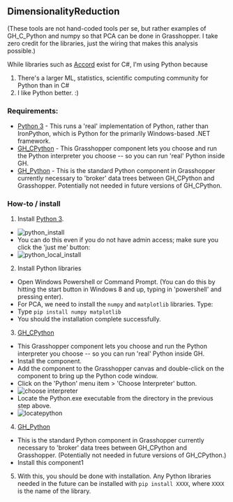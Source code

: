 ## DimensionalityReduction

(These tools are not hand-coded tools per se, but rather examples of GH_C_Python and numpy so that PCA can be done in Grasshopper. 
I take zero credit for the libraries, just the wiring that makes this analysis possible.)

While libraries such as [Accord](http://accord-framework.net/intro.html) exist for C#, 
I'm using Python because 
1) There's a larger ML, statistics, scientific computing community for Python than in C#
2) I like Python better. :)

### Requirements:
- [Python 3](https://www.python.org/downloads/) - This runs a 'real' implementation of Python, rather than IronPython, which is Python for the primarily Windows-based .NET framework.
- [GH_CPython](http://www.food4rhino.com/app/ghcpython) - This Grasshopper component lets you choose and run the Python interpreter you choose -- so you can run 'real' Python inside GH.
- [GH_Python](http://www.food4rhino.com/app/ghpython) - This is the standard Python component in Grasshopper currently necessary to 'broker' data trees between GH_CPython and Grasshopper. Potentially not needed in future versions of GH_CPython.

### How-to / install
1. Install [Python 3](https://www.python.org/downloads/).
- ![python_install](https://github.com/dantaeyoung/GrasshopperArsenal/blob/master/DimensionalityReduction/images/installation_1_python.png)
- You can do this even if you do not have admin access; make sure you click the 'just me' button:
- ![python_local_install](https://github.com/dantaeyoung/GrasshopperArsenal/blob/master/DimensionalityReduction/images/installation_1.5_python_local.png)

2. Install Python libraries
- Open Windows Powershell or Command Prompt. (You can do this by hitting the start button in Windows 8 and up, typing in 'powershell' and pressing enter).
- For PCA, we need to install the `numpy` and `matplotlib` libraries. Type:
- Type `pip install numpy matplotlib`
- You should the installation complete successfully.

3. [GH_CPython](http://www.food4rhino.com/app/ghcpython)
- This Grasshopper component lets you choose and run the Python interpreter you choose -- so you can run 'real' Python inside GH. 
- Install the component.
- Add the component to the Grasshopper canvas and double-click on the component to bring up the Python code window.
- Click on the 'Python' menu item > 'Choose Interpreter' button.
- ![choose interpreter](https://github.com/dantaeyoung/GrasshopperArsenal/blob/master/DimensionalityReduction/images/installation_2_choose_interpreter.png)
- Locate the Python.exe executable from the directory in the previous step above.
- ![locatepython](https://github.com/dantaeyoung/GrasshopperArsenal/blob/master/DimensionalityReduction/images/installation_3_locatePython.png)

4. [GH_Python](http://www.food4rhino.com/app/ghpython)
- This is the standard Python component in Grasshopper currently necessary to 'broker' data trees between GH_CPython and Grasshopper. (Potentially not needed in future versions of GH_CPython.)
- Install this component1

5. With this, you should be done with installation. Any Python libraries needed in the future can be installed with `pip install XXXX`, where `XXXX` is the name of the library.



